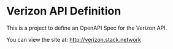 # Verizon API Definition
This is a project to define an OpenAPI Spec for the Verizon API.

You can view the site at: http://verizon.stack.network
